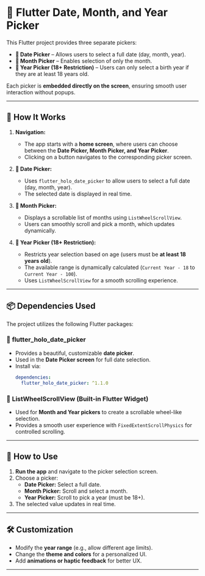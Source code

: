 # 📌 **Flutter Date, Month, and Year Picker**

This Flutter project provides three separate pickers:

- **📆 Date Picker** – Allows users to select a full date (day, month, year).
- **📅 Month Picker** – Enables selection of only the month.
- **📆 Year Picker (18+ Restriction)** – Users can only select a birth year if they are at least 18 years old.

Each picker is **embedded directly on the screen**, ensuring smooth user interaction without popups.

---

## **🔧 How It Works**

1. **Navigation:**

   - The app starts with a **home screen**, where users can choose between the **Date Picker, Month Picker, and Year Picker**.
   - Clicking on a button navigates to the corresponding picker screen.

2. **📆 Date Picker:**

   - Uses `flutter_holo_date_picker` to allow users to select a full date (day, month, year).
   - The selected date is displayed in real time.

3. **📅 Month Picker:**

   - Displays a scrollable list of months using `ListWheelScrollView`.
   - Users can smoothly scroll and pick a month, which updates dynamically.

4. **📆 Year Picker (18+ Restriction):**

   - Restricts year selection based on age (users must be **at least 18 years old**).
   - The available range is dynamically calculated (`Current Year - 18` to `Current Year - 100`).
   - Uses `ListWheelScrollView` for a smooth scrolling experience.

---

## **📦 Dependencies Used**

The project utilizes the following Flutter packages:

### 🔹 **flutter\_holo\_date\_picker**

- Provides a beautiful, customizable **date picker**.
- Used in the **Date Picker screen** for full date selection.
- Install via:
  ```yaml
  dependencies:
    flutter_holo_date_picker: ^1.1.0
  ```

### 🔹 **ListWheelScrollView (Built-in Flutter Widget)**

- Used for **Month and Year pickers** to create a scrollable wheel-like selection.
- Provides a smooth user experience with `FixedExtentScrollPhysics` for controlled scrolling.

---

## **🚀 How to Use**

1. **Run the app** and navigate to the picker selection screen.
2. Choose a picker:
   - **Date Picker:** Select a full date.
   - **Month Picker:** Scroll and select a month.
   - **Year Picker:** Scroll to pick a year (must be 18+).
3. The selected value updates in real time.

---

## **🛠 Customization**

- Modify the **year range** (e.g., allow different age limits).
- Change the **theme and colors** for a personalized UI.
- Add **animations or haptic feedback** for better UX.

---
